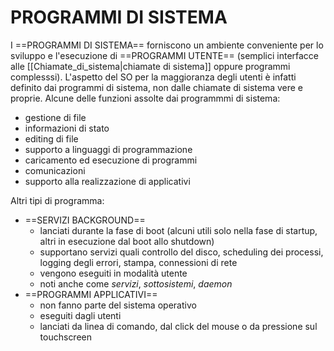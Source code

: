# PROGRAMMI DI SISTEMA
I ==PROGRAMMI DI SISTEMA== forniscono un ambiente conveniente per lo sviluppo e l'esecuzione di ==PROGRAMMI UTENTE== (semplici interfacce alle [[Chiamate_di_sistema|chiamate di sistema]] oppure programmi complesssi). L'aspetto del SO per la maggioranza degli utenti è infatti definito dai programmi di sistema, non dalle chiamate di sistema vere e proprie.
Alcune delle funzioni assolte dai programmmi di sistema:
- gestione di file
- informazioni di stato
- editing di file
- supporto a linguaggi di programmazione
- caricamento ed esecuzione di programmi
- comunicazioni
- supporto alla realizzazione di applicativi

Altri tipi di programma:
- ==SERVIZI BACKGROUND==
	- lanciati durante la fase di boot (alcuni utili solo nella fase di startup, altri in esecuzione dal boot allo shutdown)
	- supportano servizi quali controllo del disco, scheduling dei processi, logging degli errori, stampa, connessioni di rete
	- vengono eseguiti in modalità utente
	- noti anche come _servizi_, _sottosistemi_, _daemon_
- ==PROGRAMMI APPLICATIVI==
	- non fanno parte del sistema operativo
	- eseguiti dagli utenti
	- lanciati da linea di comando, dal click del mouse o da pressione sul touchscreen
